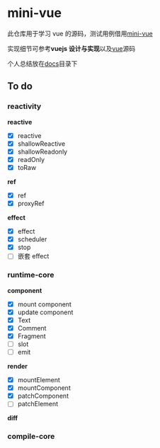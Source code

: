 # mini-vue

此仓库用于学习 vue 的源码，测试用例借用[mini-vue](https://github.com/cuixiaorui/mini-vue)

实现细节可参考**vuejs 设计与实现**以及[vue](https://github.com/vuejs/core)源码

个人总结放在[docs](https://github.com/faga1/mini-vue/tree/master/docs)目录下

## To do

### reactivity

**reactive**

- [x] reactive
- [x] shallowReactive
- [x] shallowReadonly
- [x] readOnly
- [x] toRaw

**ref**

- [x] ref
- [x] proxyRef

**effect**

- [x] effect
- [x] scheduler
- [x] stop
- [ ] 嵌套 effect

### runtime-core

**component**

- [x] mount component
- [x] update component
- [x] Text
- [x] Comment
- [x] Fragment
- [ ] slot
- [ ] emit

**render**

- [x] mountElement
- [x] mountComponent
- [x] patchComponent
- [ ] patchElement

**diff**

### compile-core

